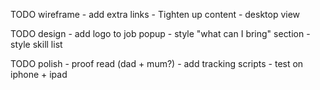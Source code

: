 TODO wireframe
	- add extra links
	- Tighten up content
	- desktop view

TODO design
	- add logo to job popup
	- style "what can I bring" section
	- style skill list

TODO polish
	- proof read (dad + mum?)
	- add tracking scripts
	- test on iphone + ipad
